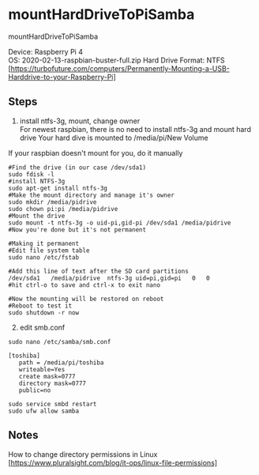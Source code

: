 # mountHardDriveToPiSamba
mountHardDriveToPiSamba

Device: Raspberry Pi 4  
OS: 2020-02-13-raspbian-buster-full.zip 
Hard Drive Format: NTFS   
[https://turbofuture.com/computers/Permanently-Mounting-a-USB-Harddrive-to-your-Raspberry-Pi] 

## Steps

1. install ntfs-3g, mount, change owner  
For newest raspbian, there is no need to install ntfs-3g and mount hard drive 
Your hard dive is mounted to /media/pi/New Volume  

If your raspbian doesn't mount for you, do it manually  
```
#Find the drive (in our case /dev/sda1)
sudo fdisk -l
#install NTFS-3g
sudo apt-get install ntfs-3g
#Make the mount directory and manage it's owner
sudo mkdir /media/pidrive
sudo chown pi:pi /media/pidrive
#Mount the drive
sudo mount -t ntfs-3g -o uid-pi,gid-pi /dev/sda1 /media/pidrive
#Now you're done but it's not permanent
 
#Making it permanent
#Edit file system table
sudo nano /etc/fstab
 
#Add this line of text after the SD card partitions
/dev/sda1   /media/pidrive  ntfs-3g uid=pi,gid=pi   0   0
#hit ctrl-o to save and ctrl-x to exit nano
 
#Now the mounting will be restored on reboot
#Reboot to test it
sudo shutdown -r now
```

2. edit smb.conf  
```
sudo nano /etc/samba/smb.conf

[toshiba]
   path = /media/pi/toshiba
   writeable=Yes
   create mask=0777
   directory mask=0777
   public=no

sudo service smbd restart
sudo ufw allow samba
```

## Notes  
How to change directory permissions in Linux  
[https://www.pluralsight.com/blog/it-ops/linux-file-permissions]  

